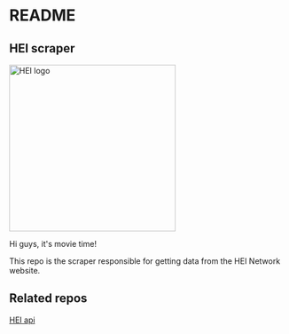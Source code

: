 # README
## HEI scraper
<img src="https://www.heinetwork.tv/wp-content/uploads/2021/03/logo_block-1-rev.jpg" alt="HEI logo" width="300">

Hi guys, it's movie time!

This repo is the scraper responsible for getting data from the HEI Network website.

## Related repos
[HEI api](https://github.com/samcolson4/hei_api)
